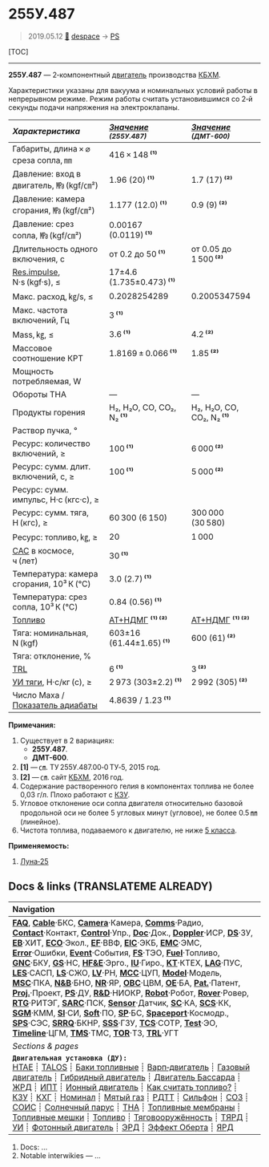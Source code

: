 # 255У.487
> 2019.05.12 [🚀](../index/index.md) [despace](index.md) → [PS](ps.md)

[TOC]

---

**255У.487** — 2‑компонентный [двигатель](ps.md) производства [КБХМ](zz_kbhm.md).

Характеристики указаны для вакуума и номинальных условий работы в непрерывном режиме. Режим работы считать установившимся со 2‑й секунды подачи напряжения на электроклапаны.

|*Характеристика*|*[Значение](si.md) <small>(255У.487)</small>*|*[Значение](si.md) <small>(ДМТ-600)</small>*|
|:--|:--|:--|
|Габариты, длина × ⌀ среза сопла, ㎜|416 × 148 **⁽¹⁾**||
|Давление: вход в двигатель, ㎫ (kgf/㎝²)|1.96 (20) **⁽¹⁾**|1.7 (17) **⁽²⁾**|
|Давление: камера сгорания, ㎫ (kgf/㎝²)|1.177 (12.0) **⁽¹⁾**|0.9 (9) **⁽²⁾**|
|Давление: срез сопла, ㎫ (kgf/㎝²)|0.00167 (0.0119) **⁽¹⁾**||
|Длительность одного включения, с|от 0.2 до 50 **⁽¹⁾**|от 0.05 до 1 500 **⁽²⁾**|
|[Res.impulse](ing.md), N·s (kgf·s), ≤|17±4.6 (1.735±0.473) **⁽¹⁾**||
|Макс. расход, ㎏/s, ≤|0.2028254289|0.2005347594|
|Макс. частота включений, Гц|3 **⁽¹⁾**||
|Mass, ㎏, ≤|3.6 **⁽¹⁾**|4.2 **⁽²⁾**|
|Массовое соотношение КРТ|1.8169 ± 0.066 **⁽¹⁾**|1.85 **⁽²⁾**|
|Мощность потребляемая, W|||
|Обороты ТНА|—|—|
|Продукты горения|H₂, H₂O, CO, CO₂, N₂ **⁽¹⁾**|H₂, H₂O, CO, CO₂, N₂ **⁽¹⁾**|
|Раствор пучка, °|||
|Ресурс: количество включений, ≥|100 **⁽¹⁾**|6 000 **⁽²⁾**|
|Ресурс: сумм. длит. включений, c, ≥|100 **⁽¹⁾**|5 000 **⁽²⁾**|
|Ресурс: сумм. импульс, Н·с (кгс·с), ≥||
|Ресурс: сумм. тяга, Н (кгс), ≥|60 300 (6 150)|300 000 (30 580)|
|Ресурс: топливо, ㎏, ≥|20|1 000|
|[САС](lifetime.md) в космосе, ч (лет)|30 **⁽¹⁾**||
|Температура: камера сгорания, 10³ К (℃)|3.0 (2.7) **⁽¹⁾**||
|Температура: срез сопла, 10³ К (℃)|0.84 (0.56) **⁽¹⁾**||
|[Топливо](fuel.md)|[АТ+НДМГ](at_plus.md) **⁽¹⁾ ⁽²⁾**|[АТ+НДМГ](at_plus.md) **⁽¹⁾ ⁽²⁾**|
|Тяга: номинальная, N (kgf)|603±16 (61.44±1.65) **⁽¹⁾**|600 (61) **⁽²⁾**|
|Тяга: отклонение, %|||
|[TRL](trl.md)|6 **⁽¹⁾**|3 **⁽²⁾**|
|[УИ тяги](isp.md), Н·с/кг (с), ≥|2 973 (303±2.2) **⁽¹⁾**|2 992 (305) **⁽²⁾**|
|Число Маха / [Показатель адиабаты](heat_cr.md)|4.8639 / 1.23 **⁽¹⁾**||

**Примечания:**

   1. Существует в 2 вариациях:
      - **255У.487**.
      - **ДМТ-600**.
   1. **[1]** — ㎝. ТУ 255У.487.00‑0 ТУ‑5, 2015 год.
   1. **[2]** — ㎝. сайт [КБХМ](zz_kbhm.md), 2016 год.
   1. Содержание растворенного гелия в компонентах топлива не более 0,03 г/л. Плохо работают с [КЗУ](cinu.md).
   1. Угловое отклонение оси сопла двигателя относительно базовой продольной оси не более 5 угловых минут (угловое), не более 0.5 ㎜ (линейное).
   1. Чистота топлива, подаваемого к двигателю, не ниже [5 класса](clean_lvl.md).

**Применяемость:**

   1. [Луна‑25](луна_25.md)



<p style="page-break-after:always"> </p>

## Docs & links (TRANSLATEME ALREADY)
|Navigation|
|:--|
|**[FAQ](faq.md)**, **[Cable](cable.md)**·БКС, **[Camera](cam.md)**·Камера, **[Comms](comms.md)**·Радио, **[Contact](contact.md)**·Контакт, **[Control](control.md)**·Упр., **[Doc](doc.md)**·Док., **[Doppler](doppler.md)**·ИСР, **[DS](ds.md)**·ЗУ, **[EB](eb.md)**·ХИТ, **[ECO](ecology.md)**·Экол., **[EF](ef.md)**·ВВФ, **[ElC](elc.md)**·ЭКБ, **[EMC](emc.md)**·ЭМС, **[Error](error.md)**·Ошибки, **[Event](event.md)**·События, **[FS](fs.md)**·ТЭО, **[Fuel](fuel.md)**·Топливо, **[GNC](gnc.md)**·БКУ, **[GS](scs.md)**·НС, **[HF&E](hfe.md)**·Эрго., **[IU](iu.md)**·Гиро., **[KT](kt.md)**·КТЕХ, **[LAG](lag.md)**·ПУC, **[LES](les.md)**·САСП, **[LS](ls.md)**·СЖО, **[LV](lv.md)**·РН, **[MCC](mcc.md)**·ЦУП, **[Model](model.md)**·Модель, **[MSC](sc.md)**·ПКА, **[N&B](nnb.md)**·БНО, **[NR](nr.md)**·ЯР, **[OBC](obc.md)**·ЦВМ, **[OE](oe.md)**·БА, **[Pat.](патент.md)**·Патент, **[Proj.](project.md)**·Проект, **[PS](ps.md)**·ДУ, **[R&D](rnd.md)**·НИОКР, **[Robot](robotics.md)**·Робот, **[Rover](rover.md)**·Ровер, **[RTG](rtg.md)**·РИТЭГ, **[SARC](sarc.md)**·ПСК, **[Sensor](sensor.md)**·Датчик, **[SC](sc.md)**·КА, **[SCS](scs.md)**·КК, **[SGM](sgm.md)**·КММ, **[SI](si.md)**·СИ, **[Soft](soft.md)**·ПО, **[SP](sp.md)**·БС, **[Spaceport](spaceport.md)**·Космодр., **[SPS](sps.md)**·СЭС, **[SRRQ](srrq.md)**·БКНР, **[SSS](sss.md)**·ГЗУ, **[TCS](tcs.md)**·СОТР, **[Test](test.md)**·ЭО, **[Timeline](timeline.md)**·ЦГМ, **[TMS](tms.md)**·ТМС, **[TOR](tor.md)**·ТЗ, **[TRL](trl.md)**·УГТ|
|*Sections & pages*|
|**`Двигательная установка (ДУ):`**<br> [HTAE](htae.md) ┊ [TALOS](talos.md) ┊ [Баки топливные](fuel_tank.md) ┊ [Варп‑двигатель](warp_drive.md) ┊ [Газовый двигатель](cgt.md) ┊ [Гибридный двигатель](гбрд.md) ┊ [Двигатель Бассарда](bussard_ramjet.md) ┊ [ЖРД](lpr.md) ┊ [ИПТ](ing.md) ┊ [Ионный двигатель](иод.md) ┊ [Как считать топливо?](si.md) ┊ [КЗУ](cinu.md) ┊ [КХГ](cgs.md) ┊ [Номинал](nominal.md) ┊ [Мятый газ](exhsteam.md) ┊ [РДТТ](spr.md) ┊ [Сильфон](сильфон.md) ┊ [СОЗ](соз.md) ┊ [СОИС](соис.md) ┊ [Солнечный парус](солнечный_парус.md) ┊ [ТНА](turbopump.md) ┊ [Топливные мембраны](топливные_мембраны.md) ┊ [Топливные мешки](топливные_мешки.md) ┊ [Топливо](fuel.md) ┊ [Тяговооружённость](ttwr.md) ┊ [ТЯРД](тярд.md) ┊ [УИ](isp.md) ┊ [Фотонный двигатель](фотонный_двигатель.md) ┊ [ЭРД](epsp.md) ┊ [Эффект Оберта](oberth_eff.md) ┊ [ЯРД](ntr.md)|

   1. Docs: …
   1. Notable interwikies — …
